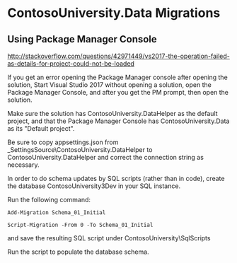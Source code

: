 ﻿# ContosoUniversity.Data Migrations

## Using Package Manager Console

http://stackoverflow.com/questions/42971449/vs2017-the-operation-failed-as-details-for-project-could-not-be-loaded

If you get an error opening the Package Manager console after opening the solution,
Start Visual Studio 2017 without opening a solution, open the Package Manager Console,
and after you get the PM prompt, then open the solution.

Make sure the solution has ContosoUniversity.DataHelper as the default project, and
that the Package Manager Console has ContosoUniversity.Data as its "Default project".

Be sure to copy appsettings.json from _SettingsSource\ContosoUniversity.DataHelper
to ContosoUniversity.DataHelper and correct the connection string as necessary.

In order to do schema updates by SQL scripts (rather than in code), create the database
ContosoUniversity3Dev in your SQL instance.

Run the following command:
```
Add-Migration Schema_01_Initial
```

```
Script-Migration -From 0 -To Schema_01_Initial
```
and save the resulting SQL script under ContosoUniversity\\SqlScripts

Run the script to populate the database schema.
